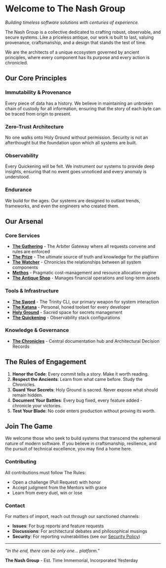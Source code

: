 # Welcome to The Nash Group

*Building timeless software solutions with centuries of experience.*

The Nash Group is a collective dedicated to crafting robust, observable, and secure systems. Like a priceless antique, our work is built to last, valuing provenance, craftsmanship, and a design that stands the test of time.

We are the architects of a unique ecosystem governed by ancient principles, where every component has its purpose and every action is chronicled.

## Our Core Principles

### Immutability & Provenance
Every piece of data has a history. We believe in maintaining an unbroken chain of custody for all information, ensuring that the story of each byte can be traced from origin to present.

### Zero-Trust Architecture
No one walks onto Holy Ground without permission. Security is not an afterthought but the foundation upon which all systems are built.

### Observability
Every Quickening will be felt. We instrument our systems to provide deep insights, ensuring that no event goes unnoticed and every anomaly is understood.

### Endurance
We build for the ages. Our systems are designed to outlast trends, frameworks, and even the engineers who created them.

## Our Arsenal

### Core Services

- **[The Gathering](https://github.com/the-nash-group/service-the-gathering)** - The Arbiter Gateway where all requests convene and rules are enforced
- **[The Prize](https://github.com/the-nash-group/service-the-prize)** - The ultimate source of truth and knowledge for the platform
- **[The Watcher](https://github.com/the-nash-group/service-the-watcher)** - Chronicles the relationships between all system components
- **[Methos](https://github.com/the-nash-group/service-methos)** - Pragmatic cost-management and resource allocation engine
- **[The Antique Shop](https://github.com/the-nash-group/service-antique-shop)** - Manages financial operations and long-term assets

### Tools & Infrastructure

- **[The Sword](https://github.com/the-nash-group/cli-the-sword)** - The Trinity CLI, our primary weapon for system interaction
- **[The Katana](https://github.com/the-nash-group/tool-katana)** - Personal, honed toolset for every developer
- **[Holy Ground](https://github.com/the-nash-group/client-holy-ground)** - Sacred space for secrets management
- **[The Quickening](https://github.com/the-nash-group/obs-the-quickening)** - Observability stack configurations

### Knowledge & Governance

- **[The Chronicles](https://github.com/the-nash-group/docs-chronicles)** - Central documentation hub and Architectural Decision Records

## The Rules of Engagement

1. **Honor the Code**: Every commit tells a story. Make it worth reading.
2. **Respect the Ancients**: Learn from what came before. Study the Chronicles.
3. **Guard Your Secrets**: Holy Ground is sacred. Never expose what should remain hidden.
4. **Document Your Battles**: Every bug fixed, every feature added - chronicle your victories.
5. **Test Your Blade**: No code enters production without proving its worth.

## Join The Game

We welcome those who seek to build systems that transcend the ephemeral nature of modern software. If you believe in craftsmanship, resilience, and the pursuit of technical excellence, you may find a home here.

### Contributing

All contributions must follow The Rules:
- Open a challenge (Pull Request) with honor
- Accept judgment from the Mentors with grace
- Learn from every duel, win or lose

### Contact

For matters of import, reach out through our sanctioned channels:
- **Issues**: For bug reports and feature requests
- **Discussions**: For architectural debates and philosophical musings
- **Security**: For reporting vulnerabilities (see our [Security Policy](.github/SECURITY.md))

---

*"In the end, there can be only one... platform."*

**The Nash Group** - Est. Time Immemorial, Incorporated Yesterday
